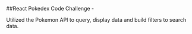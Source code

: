 ##React Pokedex Code Challenge -

Utilized the Pokemon API to query, display data
and build filters to search data.
